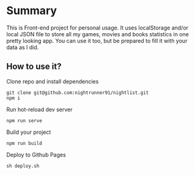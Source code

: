 # Summary

This is Front-end project for personal usage. It uses localStorage and/or local JSON file to store all my games, movies and books statistics in one pretty looking app. You can use it too, but be prepared to fill it with your data as I did.

## How to use it?

Clone repo and install dependencies
```
git clone git@github.com:nightrunner91/nightlist.git
npm i
```
Run hot-reload dev server
```
npm run serve
```
Build your project
```
npm run build
```
Deploy to Github Pages
```
sh deploy.sh
```
